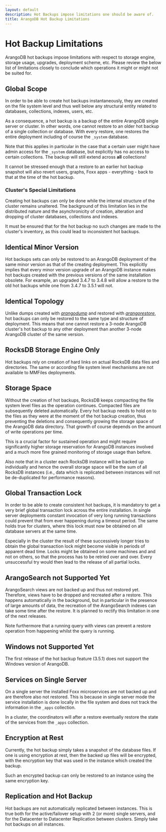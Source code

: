 ```yaml
---
layout: default
description: Hot Backups impose limitations one should be aware of.
title: ArangoDB Hot Backup Limitations
---
```

Hot Backup Limitations
======================

ArangoDB hot backups impose limitations with respect to storage engine,
storage usage, upgrades, deployment scheme, etc. Please review the below
list of limitations closely to conclude which operations it might or might
not be suited for.

Global Scope
------------

In order to be able to create hot backups instantaneously, they are created
on the file system level and thus well below any structural entity related to
databases, collections, indexes, users, etc.

As a consequence, a hot backup is a backup of the entire ArangoDB single server
or cluster. In other words, one cannot restore to an older hot backup of a
single collection or database. With every restore, one restores the entire
deployment including of course the `_system` database.

Note that this applies in particular in the case that a certain user
might have admin access for the `_system` database, but explicitly has
no access to certain collections. The backup will still extend across
**all** collections!

It cannot be stressed enough that a restore to an earlier hot backup
snapshot will also revert users, graphs, Foxx apps - everything -
back to that at the time of the hot backup.

### Cluster's Special Limitations

Creating hot backups can only be done while the internal structure of the
cluster remains unaltered. The background of this limitation lies in the
distributed nature and the asynchronicity of creation, alteration and
dropping of cluster databases, collections and indexes.

It must be ensured that for the hot backup no such changes are made to the
cluster's inventory, as this could lead to inconsistent hot backups.

Identical Minor Version
-----------------------

Hot backups sets can only be restored to an ArangoDB deployment of the same
minor version as that of the creating deployment. This explicitly implies that
every minor version upgrade of an ArangoDB instance makes hot backups created
with the previous versions of the same installation obsolete. For example,
an upgraded 3.4.7 to 3.4.8 will allow a restore to the old hot backups while
one from 3.4.7 to 3.5.1 will not.

Identical Topology
------------------

Unlike dumps created with [_arangodump_](backup-restore.html) and restored 
with [_arangorestore_](backup-restore.html),
hot backups can only be restored to the same type and structure of deployment.
This means that one cannot restore a 3-node ArangoDB cluster's hot backup to
any other deployment than another 3-node ArangoDB cluster of the same version.

RocksDB Storage Engine Only
---------------------------

Hot backups rely on creation of hard links on actual RocksDB data files and
directories. The same or according file system level mechanisms are not
available to MMFiles deployments.

Storage Space
-------------

Without the creation of hot backups, RocksDB keeps compacting the file system
level files as the operation continues. Compacted files are subsequently
deleted automatically. Every hot backup needs to hold on to the
files as they were at the moment of the hot backup creation, thus preventing
the deletions and consequently growing the storage space of the ArangoDB
data directory. That growth of course depends on the amount of write operations
per time.

This is a crucial factor for sustained operation and might require
significantly higher storage reservation for ArangoDB instances involved and
a much more fine grained monitoring of storage usage than before.

Also note that in a cluster each RocksDB instance will be backed up
individually and hence the overall storage space will be the sum of all
RocksDB instances (i.e., data which is replicated between instances will
not be de-duplicated for performance reasons).

Global Transaction Lock
-----------------------

In order to be able to create consistent hot backups, it is mandatory to get
a very brief global transaction lock across the entire installation.
In single server deployments constant invocation of very long running
transactions could prevent that from ever happening during a timeout period.
The same holds true for clusters, where this lock must now be obtained on all
database servers at the same time.

Especially in the cluster the result of these successively longer tries to
obtain the global transaction lock might become visible in periods of apparent
dead time. Locks might be obtained on some machines and and not on others, so
that the process has to be retried over and over. Every unsuccessful try would
then lead to the release of all partial locks.

ArangoSearch not Supported Yet
------------------------------

ArangoSearch views are not backed up and thus not restored yet.
Therefore, views have to be dropped and recreated after a restore.
This happens automatically in the background, but in particular in the
presence of large amounts of data, the recreation of the ArangoSearch
indexes can take some time after the restore. It is planned to rectify
this limitation in one of the next releases.

Note furthermore that a running query with views can prevent a restore
operation from happening whilst the query is running.

Windows not Supported Yet
-------------------------

The first release of the hot backup feature (3.5.1) does not support
the Windows version of ArangoDB. 

Services on Single Server
-------------------------

On a single server the installed Foxx microservices are not backed up and are
therefore also not restored. This is because in single server mode
the service installation is done locally in the file system and does not
track the information in the `_apps` collection.

In a cluster, the coordinators will after a restore eventually restore
the state of the services from the `_apps` collection.

Encryption at Rest
------------------

Currently, the hot backup simply takes a snapshot of the database files.
If one is using encryption at rest, then the backed up files will be
encrypted, with the encryption key that was used in the
instance which created the backup.

Such an encrypted backup can only be restored to an instance using the
same encryption key.

Replication and Hot Backup
--------------------------

Hot backups are not automatically replicated between instances. This is
true both for the active/failover setup with 2 (or more) single servers,
and for the Datacenter to Datacenter Replication between clusters.
Simply take hot backups on all instances.

